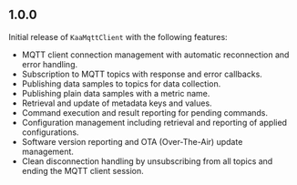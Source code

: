 ## 1.0.0

Initial release of `KaaMqttClient` with the following features:
- MQTT client connection management with automatic reconnection and error handling.
- Subscription to MQTT topics with response and error callbacks.
- Publishing data samples to topics for data collection.
- Publishing plain data samples with a metric name.
- Retrieval and update of metadata keys and values.
- Command execution and result reporting for pending commands.
- Configuration management including retrieval and reporting of applied configurations.
- Software version reporting and OTA (Over-The-Air) update management.
- Clean disconnection handling by unsubscribing from all topics and ending the MQTT client session.
